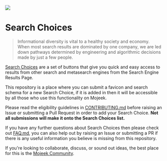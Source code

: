 <img src="./assets/choices_header.png">

# Search Choices

> Informational diversity is vital to a healthy society and economy. When most search results are dominated by one company, we are led down pathways determined by engineering and algorithmic decisions made by just a few people.

[Search Choices](https://blog.mojeek.com/2022/02/search-choices-enable-freedom-to-seek.html) are a set of buttons that give you quick and easy access to results from other search and metasearch engines from the Search Engine Results Page. 

This repository is a place where you can submit a favicon and search schema for a new Search Choice, if it is added in then it will be accessible by all those who use this functionality on Mojeek. 

Please read the eligibility guidelines in [CONTRIBUTING.md](./CONTRIBUTING.md) before raising an Issue or submitting a Pull Request in order to add your Search Choice. **Not all submissions will make it onto the Search Choices list.** 

If you have any further questions about Search Choices then please check out [FAQ.md](./FAQ.md), you can also help out by raising an Issue or submitting a PR if there is any useful information you believe is missing from this repository. 

If you're looking to collaborate, discuss, or sound out ideas, the best place for this is the [Mojeek Community](https://community.mojeek.com/).
